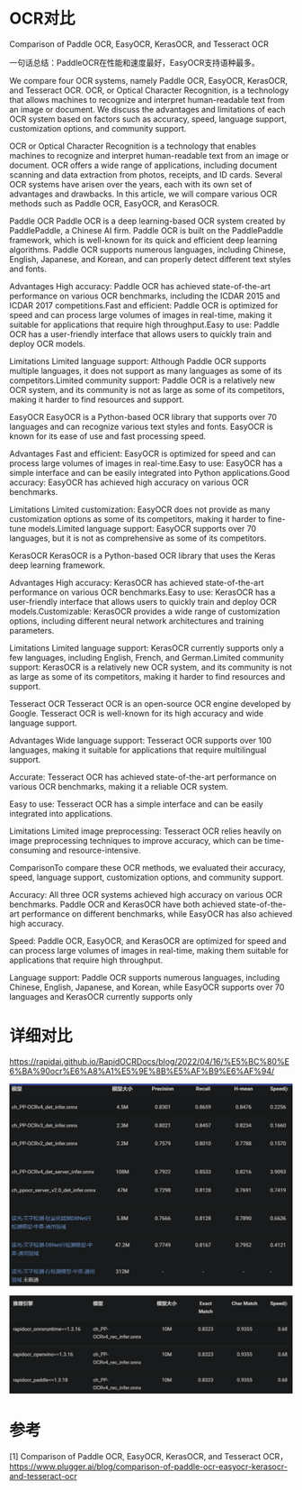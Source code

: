 # OCR对比

Comparison of Paddle OCR, EasyOCR, KerasOCR, and Tesseract OCR

一句话总结：PaddleOCR在性能和速度最好，EasyOCR支持语种最多。

We compare four OCR systems, namely Paddle OCR, EasyOCR, KerasOCR, and Tesseract OCR. OCR, or Optical Character Recognition, is a technology that allows machines to recognize and interpret human-readable text from an image or document. We discuss the advantages and limitations of each OCR system based on factors such as accuracy, speed, language support, customization options, and community support.

OCR or Optical Character Recognition is a technology that enables machines to recognize and interpret human-readable text from an image or document. OCR offers a wide range of applications, including document scanning and data extraction from photos, receipts, and ID cards. Several OCR systems have arisen over the years, each with its own set of advantages and drawbacks. In this article, we will compare various OCR methods such as Paddle OCR, EasyOCR, and KerasOCR.

Paddle OCR
Paddle OCR is a deep learning-based OCR system created by PaddlePaddle, a Chinese AI firm. Paddle OCR is built on the PaddlePaddle framework, which is well-known for its quick and efficient deep learning algorithms. Paddle OCR supports numerous languages, including Chinese, English, Japanese, and Korean, and can properly detect different text styles and fonts.

Advantages
High accuracy: Paddle OCR has achieved state-of-the-art performance on various OCR benchmarks, including the ICDAR 2015 and ICDAR 2017 competitions.Fast and efficient: Paddle OCR is optimized for speed and can process large volumes of images in real-time, making it suitable for applications that require high throughput.Easy to use: Paddle OCR has a user-friendly interface that allows users to quickly train and deploy OCR models.

Limitations
Limited language support: Although Paddle OCR supports multiple languages, it does not support as many languages as some of its competitors.Limited community support: Paddle OCR is a relatively new OCR system, and its community is not as large as some of its competitors, making it harder to find resources and support.

EasyOCR
EasyOCR is a Python-based OCR library that supports over 70 languages and can recognize various text styles and fonts. EasyOCR is known for its ease of use and fast processing speed.

Advantages
Fast and efficient: EasyOCR is optimized for speed and can process large volumes of images in real-time.Easy to use: EasyOCR has a simple interface and can be easily integrated into Python applications.Good accuracy: EasyOCR has achieved high accuracy on various OCR benchmarks.

Limitations
Limited customization: EasyOCR does not provide as many customization options as some of its competitors, making it harder to fine-tune models.Limited language support: EasyOCR supports over 70 languages, but it is not as comprehensive as some of its competitors.

KerasOCR
KerasOCR is a Python-based OCR library that uses the Keras deep learning framework.

Advantages
High accuracy: KerasOCR has achieved state-of-the-art performance on various OCR benchmarks.Easy to use: KerasOCR has a user-friendly interface that allows users to quickly train and deploy OCR models.Customizable: KerasOCR provides a wide range of customization options, including different neural network architectures and training parameters.

Limitations
Limited language support: KerasOCR currently supports only a few languages, including English, French, and German.Limited community support: KerasOCR is a relatively new OCR system, and its community is not as large as some of its competitors, making it harder to find resources and support.

Tesseract OCR
Tesseract OCR is an open-source OCR engine developed by Google. Tesseract OCR is well-known for its high accuracy and wide language support.

Advantages
Wide language support: Tesseract OCR supports over 100 languages, making it suitable for applications that require multilingual support.

Accurate: Tesseract OCR has achieved state-of-the-art performance on various OCR benchmarks, making it a reliable OCR system.

Easy to use: Tesseract OCR has a simple interface and can be easily integrated into applications.

Limitations
Limited image preprocessing: Tesseract OCR relies heavily on image preprocessing techniques to improve accuracy, which can be time-consuming and resource-intensive.

ComparisonTo compare these OCR methods, we evaluated their accuracy, speed, language support, customization options, and community support.

Accuracy: All three OCR systems achieved high accuracy on various OCR benchmarks. Paddle OCR and KerasOCR have both achieved state-of-the-art performance on different benchmarks, while EasyOCR has also achieved high accuracy.

Speed: Paddle OCR, EasyOCR, and KerasOCR are optimized for speed and can process large volumes of images in real-time, making them suitable for applications that require high throughput.

Language support: Paddle OCR supports numerous languages, including Chinese, English, Japanese, and Korean, while EasyOCR supports over 70 languages and KerasOCR currently supports only

# 详细对比

https://rapidai.github.io/RapidOCRDocs/blog/2022/04/16/%E5%BC%80%E6%BA%90ocr%E6%A8%A1%E5%9E%8B%E5%AF%B9%E6%AF%94/

![](.02_各类OCR总体对比_images/ocr对比.png)

![](.02_各类OCR总体对比_images/不同框架推理速度.png)

# 参考

[1] Comparison of Paddle OCR, EasyOCR, KerasOCR, and Tesseract OCR，https://www.plugger.ai/blog/comparison-of-paddle-ocr-easyocr-kerasocr-and-tesseract-ocr
